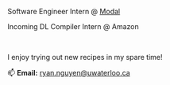 Software Engineer Intern @ [Modal](https://modal.com)

Incoming DL Compiler Intern @ Amazon


<br>

I enjoy trying out new recipes in my spare time!



📫 **Email:** [ryan.nguyen@uwaterloo.ca](mailto:ryan.nguyen@uwaterloo.ca)
